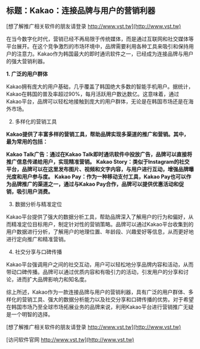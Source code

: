 ## **标题：Kakao：连接品牌与用户的营销利器**

[想了解推广相关软件的朋友请登录 http://www.vst.tw](http://www.vst.tw)

在当今数字化时代，营销已经不再局限于传统媒体，而是通过互联网和社交媒体等平台展开。在这个竞争激烈的市场环境中，品牌需要利用各种工具来吸引和保持用户的注意力。Kakao作为韩国最大的即时通讯软件之一，已经成为连接品牌与用户的强大营销利器。

**1. 广泛的用户群体**

Kakao拥有庞大的用户基础，几乎覆盖了韩国绝大多数的智能手机用户。据统计，Kakao在韩国的普及率超过90%，每月活跃用户数达数亿。这意味着，通过Kakao平台，品牌可以轻松地接触到庞大的用户群体，无论是在韩国市场还是在海外市场。

2. 多样化的营销工具

**Kakao提供了丰富多样的营销工具，帮助品牌实现多渠道的推广和营销。其中，最为常用的包括：**

**Kakao Talk广告：通过在Kakao Talk即时通讯软件中投放广告，品牌可以直接将推广信息传递给用户，实现精准营销。**
**Kakao Story：类似于Instagram的社交平台，品牌可以在这里发布图片、视频和文字内容，与用户进行互动，增强品牌曝光度和用户参与度。**
**Kakao Pay：作为一种移动支付工具，Kakao Pay也可以作为品牌推广的渠道之一，通过与Kakao Pay合作，品牌可以提供优惠活动和促销，吸引用户消费。**

3. 数据分析与精准定位

Kakao平台提供了强大的数据分析工具，帮助品牌深入了解用户的行为和偏好，从而精准定位目标用户，制定针对性的营销策略。品牌可以通过Kakao平台收集到的用户数据进行分析，了解用户的地理位置、年龄段、兴趣爱好等信息，从而更好地进行定向推广和精准营销。

4. 社交分享与口碑传播

Kakao平台强调用户之间的社交互动，用户可以轻松地分享品牌内容和活动，从而带动口碑传播。品牌可以通过优质内容和有吸引力的活动，引发用户的分享和讨论，进而扩大品牌影响力和知名度。

综上所述，Kakao作为一款连接品牌与用户的营销利器，具有广泛的用户群体、多样化的营销工具、强大的数据分析能力以及社交分享和口碑传播的优势。对于希望在韩国市场乃至全球市场拓展业务的品牌来说，利用Kakao平台进行营销推广无疑是一个明智的选择。

[想了解推广相关软件的朋友请登录 http://www.vst.tw](http://www.vst.tw)


[访问软件官网 http://www.vst.tw](http://www.vst.tw)
